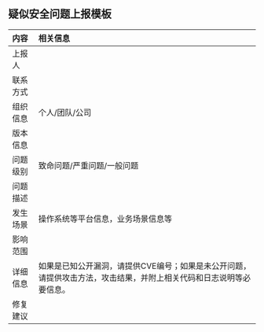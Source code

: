 ## 疑似安全问题上报模板

| 内容 | 相关信息 |
| :--- | :------ |
| 上报人 | |
| 联系方式 | |
| 组织信息 | 个人/团队/公司 |
| 版本信息 | |
| 问题级别 | 致命问题/严重问题/一般问题 |
| 问题描述 | |
| 发生场景 | 操作系统等平台信息，业务场景信息等 |
| 影响范围 | |
| 详细信息 | 如果是已知公开漏洞，请提供CVE编号；如果是未公开问题，请提供攻击方法，攻击结果，并附上相关代码和日志说明等必要信息。 |
| 修复建议 | |
